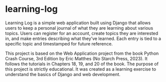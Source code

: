 # learning-log
Learning Log is a simple web application built using Django that allows users to keep a personal journal of what they are learning about various topics. Users can register for an account, create topics they are interested in, and make entries describing what they’ve learned. Each entry is tied to a specific topic and timestamped for future reference.

This project is based on the Web Application project from the book Python Crash Course, 3rd Edition by Eric Matthes (No Starch Press, 2023). It follows the tutorials in Chapters 18, 19, and 20 of the book. The purpose of this project is strictly educational. It was created as a learning exercise to understand the basics of Django and web development.
